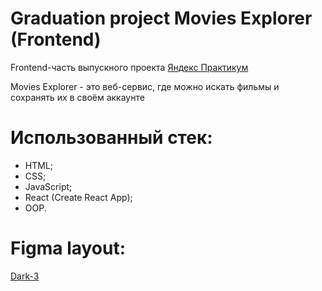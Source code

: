 # Graduation project Movies Explorer (Frontend)

Frontend-часть выпускного проекта [Яндекс Практикум](https://practicum.yandex.ru/)

Movies Explorer - это веб-сервис, где можно искать фильмы и сохранять их в своём аккаунте

# Использованный стек:
* HTML;
* CSS;
* JavaScript;
* React (Create React App);
* OOP.

# Figma layout:
[Dark-3](https://www.figma.com/file/6FMWkB94wE7KTkcCgUXtnC/%D0%94%D0%B8%D0%BF%D0%BB%D0%BE%D0%BC%D0%BD%D1%8B%D0%B9-%D0%BF%D1%80%D0%BE%D0%B5%D0%BA%D1%82?type=design&node-id=1%3A8895&mode=design&t=8iZhOWeIL57OYHHl-1)
